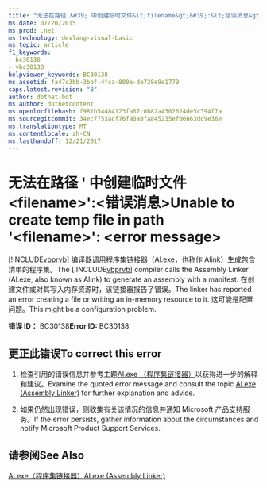 ```yaml
---
title: "无法在路径 &#39; 中创建临时文件&lt;filename&gt;&#39;:&lt;错误消息&gt;"
ms.date: 07/20/2015
ms.prod: .net
ms.technology: devlang-visual-basic
ms.topic: article
f1_keywords:
- bc30138
- vbc30138
helpviewer_keywords: BC30138
ms.assetid: fa47c3bb-3bbf-4fca-800e-de728e9e1779
caps.latest.revision: "8"
author: dotnet-bot
ms.author: dotnetcontent
ms.openlocfilehash: f981b54484123fa67c0b82a4302624de5c394f7a
ms.sourcegitcommit: 34ec7753acf76f90a0fa845235ef06663dc9e36e
ms.translationtype: MT
ms.contentlocale: zh-CN
ms.lasthandoff: 12/21/2017
---
```

# <a name="unable-to-create-temp-file-in-path-39ltfilenamegt39-lterror-messagegt"></a><span data-ttu-id="5ddba-102">无法在路径 &#39; 中创建临时文件&lt;filename&gt;&#39;:&lt;错误消息&gt;</span><span class="sxs-lookup"><span data-stu-id="5ddba-102">Unable to create temp file in path &#39;&lt;filename&gt;&#39;: &lt;error message&gt;</span></span>
<span data-ttu-id="5ddba-103">[!INCLUDE[vbprvb](~/includes/vbprvb-md.md)] 编译器调用程序集链接器（Al.exe，也称作 Alink）生成包含清单的程序集。</span><span class="sxs-lookup"><span data-stu-id="5ddba-103">The [!INCLUDE[vbprvb](~/includes/vbprvb-md.md)] compiler calls the Assembly Linker (Al.exe, also known as Alink) to generate an assembly with a manifest.</span></span> <span data-ttu-id="5ddba-104">在创建文件或对其写入内存资源时，该链接器报告了错误。</span><span class="sxs-lookup"><span data-stu-id="5ddba-104">The linker has reported an error creating a file or writing an in-memory resource to it.</span></span> <span data-ttu-id="5ddba-105">这可能是配置问题。</span><span class="sxs-lookup"><span data-stu-id="5ddba-105">This might be a configuration problem.</span></span>  
  
 <span data-ttu-id="5ddba-106">**错误 ID：** BC30138</span><span class="sxs-lookup"><span data-stu-id="5ddba-106">**Error ID:** BC30138</span></span>  
  
## <a name="to-correct-this-error"></a><span data-ttu-id="5ddba-107">更正此错误</span><span class="sxs-lookup"><span data-stu-id="5ddba-107">To correct this error</span></span>  
  
1.  <span data-ttu-id="5ddba-108">检查引用的错误信息并参考主题[Al.exe （程序集链接器）](../../framework/tools/al-exe-assembly-linker.md)以获得进一步的解释和建议。</span><span class="sxs-lookup"><span data-stu-id="5ddba-108">Examine the quoted error message and consult the topic  [Al.exe (Assembly Linker)](../../framework/tools/al-exe-assembly-linker.md) for further explanation and advice.</span></span>  
  
2.  <span data-ttu-id="5ddba-109">如果仍然出现错误，则收集有关该情况的信息并通知 Microsoft 产品支持服务。</span><span class="sxs-lookup"><span data-stu-id="5ddba-109">If the error persists, gather information about the circumstances and notify Microsoft Product Support Services.</span></span>  
  
## <a name="see-also"></a><span data-ttu-id="5ddba-110">请参阅</span><span class="sxs-lookup"><span data-stu-id="5ddba-110">See Also</span></span>  
  [<span data-ttu-id="5ddba-111">Al.exe（程序集链接器）</span><span class="sxs-lookup"><span data-stu-id="5ddba-111">Al.exe (Assembly Linker)</span></span>](../../framework/tools/al-exe-assembly-linker.md)   


